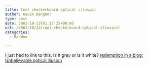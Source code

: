 ```yaml
---
title: Cool checkerboard optical illusion
author: Kevin Dangoor
type: post
date: 2003-10-13T01:17:25+00:00
url: /2003/10/12/cool-checkerboard-optical-illusion/
categories:
  - Random

---
```

I just had to link to this. Is it grey or is it white? [redemption in a blog: Unbelievable optical illusion][1]

 [1]: http://blog.codefront.net/archives/2003/10/10/unbelievable_optical_illusion.php "redemption in a blog: Unbelievable optical illusion"